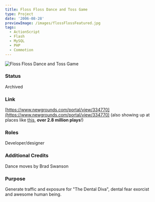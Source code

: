 ```yaml
---
title: Floss Floss Dance and Toss Game
type: Project
date: '2006-08-28'
previewImage: /images/flossFlossFeatured.jpg
tags:
  - ActionScript
  - Flash
  - MySQL
  - PHP
  - Commotion
---
```

![Floss Floss Dance and Toss Game](/images/flossFlossDanceAndTossTop.jpg)

### Status

Archived

### Link

[https://www.newgrounds.com/portal/view/334770](https://www.newgrounds.com/portal/view/334770) (also showing up at places like [this](https://www.y8.com/games/floss_floss_dance_and_toss), **over 2.8 million plays**!)

### Roles

Developer/designer

### Additional Credits

Dance moves by Brad Swanson

### Purpose

Generate traffic and exposure for "The Dental Diva", dental fear exorcist and awesome human being.
